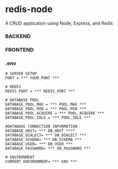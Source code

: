 # redis-node
 A CRUD application using Node, Express, and Redis

 ### BACKEND

 ### FRONTEND

 ### .env 
```
# SERVER SETUP
PORT = *** YOUR_PORT ***

# REDIS
REDIS_PORT = *** REDIS_PORT ***

# DATABASE POOL 
DATABASE_POOL_MAX = *** POOL_MAX ***
DATABASE_POOL_MIN = *** POOL_MIN ***
DATABASE_POOL_ACQUIRE = *** POOL_ACQUIRE ***
DATABASE_POOL_IDLE = *** POOL_IDLE ***

#DATABASE CONNECTION INFORMATION
DATABASE_HOST= *** DB_HOST ****
DATABASE_DIALECT= *** DB_DIALECT *** 
DATABASE_SCHEMA= *** DB_SCHEMA ***
DATABASE_USER= *** DB_USER ***
DATABASE_PASSWORD= *** DB_PASSWORD ***

# ENVIRONMENT
CURRENT_ENVIRONMENT= *** ENV ***
```
